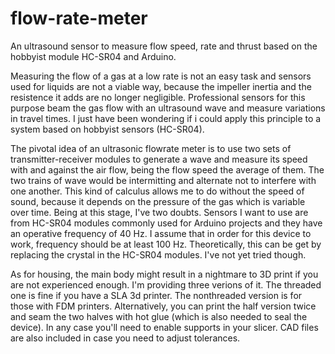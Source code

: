 # flow-rate-meter
An ultrasound sensor to measure flow speed, rate and thrust based on the hobbyist module HC-SR04 and Arduino.

Measuring the flow of a gas at a low rate is not an easy task and sensors used for liquids are not a viable way, because the impeller inertia and the resistence it adds are no longer negligible. Professional sensors for this purpose beam the gas flow with an ultrasound wave and measure variations in travel times. I just have been wondering if i could apply this principle to a system based on hobbyist sensors (HC-SR04).

The pivotal idea of an ultrasonic flowrate meter is to use two sets of transmitter-receiver modules to generate a wave and measure its speed with and against the air flow, being the flow speed the average of them. The two trains of wave would be intermitting and alternate not to interfere with one another. This kind of calculus allows me to do without the speed of sound, because it depends on the pressure of the gas which is variable over time. Being at this stage, I've two doubts. Sensors I want to use are from HC-SR04 modules commonly used for Arduino projects and they have an operative frequency of 40 Hz. I assume that in order for this device to work, frequency should be at least 100 Hz. Theoretically, this can be get by replacing the crystal in the HC-SR04 modules. I've not yet tried though.

As for housing, the main body might result in a nightmare to 3D print if you are not experienced enough. I'm providing three verions of it. The threaded one is fine if you have a SLA 3d printer. The nonthreaded version is for those with FDM printers. Alternatively, you can print the half version twice and seam the two halves with hot glue (which is also needed to seal the device). In any case you'll need to enable supports in your slicer. CAD files are also included in case you need to adjust tolerances.
